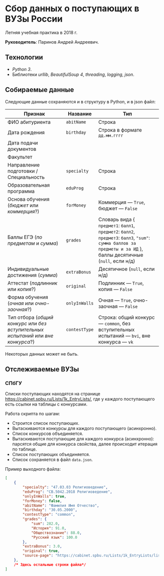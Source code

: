 # Сбор данных о поступающих в ВУЗы России
Летняя учебная практика в 2018 г.

**Руководитель**: Паринов Андрей Андреевич.

## Технологии
- *Python 3*.
- Библиотеки *urllib*, *BeautifulSoup 4*, *threading*, *logging*, *json*.

## Собираемые данные
Следующие данные сохраняются и в структуру в Python, и в json файл:

Признак | Название | Тип
--- | --- | ---
ФИО абитуриента | `abitName` | Строка
Дата рождения | `birthday` | Строка в формате `дд.мм.гггг`
Дата подачи документов |
Факультет |
Направление подготовки / Специальность | `specialty` | Строка
Образовательная программа | `eduProg` | Строка
Основа обучения (*бюджет* или *коммерция*?) | `forMoney` | Коммерция &mdash; `True`, бюджет &mdash; `False`
Баллы ЕГЭ (*по предметам* и *сумма*) | `grades` | Словарь вида { `предмет1`: `балл1`, `предмет2`: `балл2`, `предмет3`: `балл3`, `"sum"`: `сумма баллов за предметы и за ИД` }, баллы десятичные (`null`, если н/д)
Индивидуальные достижения (*сумма*) | `extraBonus` | Десятичное (`null`, если н/д)
Аттестат (*подлинник* или *копия*?) | `original` | Подлинник &mdash; `True`, копия &mdash; `False`
Форма обучения (*очная* или *очно-заочная*?) | `onlyInWalls` | Очная &mdash; `True`, очно-заочная &mdash; `False`
Тип отбора (*общий конкурс* или *без вступительных испытаний* или *вне конкурса*?) | `contestType` | Строка: общий конкурс &mdash; `common`, без вступительных испытаний &mdash; `bvi`, вне конкурса &mdash; `vk`

Некоторых данных может не быть.

## Отслеживаемые ВУЗы
### СПбГУ
Списки поступающих находятся на странице <https://cabinet.spbu.ru/Lists/1k_EntryLists/>, где у каждого поступающего есть ссылки на таблицы с конкурсами.

Работа скрипта по шагам:
- Строится список поступающих.
- Вытаскиваются конкурсы для каждого поступающего (асинхронно).
- Список конкурсов объединяется.
- Вытаскиваются поступающие для каждого конкурса (асинхронно): парсятся общие для конкурса свойства, далее происходит итерация по таблице.
- Список поступающих объединяется.
- Список сохраняется в файл `data.json`. 

Пример выходного файла:

```json
[
    {
        "specialty": "47.03.03 Религиоведение",
        "eduProg": "СВ.5042.2018 Религиоведение",
        "onlyInWalls": true,
        "forMoney": false,
        "abitName": "Фамилия Имя Отчество",
        "birthday": "30.05.2000",
        "contestType": "common",
        "grades": {
            "sum": 282.0,
            "История": 91.0,
            "Обществознание": 88.0,
            "Русский язык": 100.0
        },
        "extraBonus": 3.0,
        "original": true,
        "source-page": "https://cabinet.spbu.ru/Lists/1k_EntryLists/list_282abfb0-3bbe-4c26-ba3f-d86356ddba05.html"
    },
    /* Здесь остальные строки файла*/
]
```
